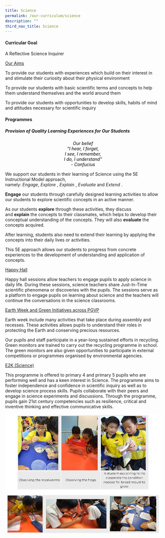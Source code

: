 ```yaml
---
title: Science
permalink: /our-curriculum/science
description: ""
third_nav_title: Science
---
```

#### Curricular Goal
A Reflective Science Inquirer

<p><u>Our Aims</u></p>

To provide our students with experiences which build on their interest in and stimulate their curiosity about their physical environment

To provide our students with basic scientific terms and concepts to help them understand themselves and the world around them

To provide our students with opportunities to develop skills, habits of mind and attitudes necessary for scientific inquiry

#### Programmes

##### Provision of Quality Learning Experiences for Our Students

<p style="color:black" align="center"><i>Our belief<br>“I hear, I forget,<br>I see, I remember,<br>I do, I understand”<br>- Confucius</i></p>

We support our students in their learning of Science using the 5E Instructional Model approach, namely: _Engage_, _Explore_ , _Explain_ , _Evaluate_ and _Extend_ . 

**Engage** our students through carefully designed learning activities to allow our students to explore scientific concepts in an active manner.

As our students **explore** through these activities, they discuss and **explain** the concepts to their classmates, which helps to develop their conceptual understanding of the concepts. They will also **evaluate** the concepts acquired.

  
After learning, students also need to extend their learning by applying the concepts into their daily lives or activities.


This 5E approach allows our students to progress from concrete experiences to the development of understanding and application of concepts.

<p><u>Happy Hall</u></p>
Happy hall sessions allow teachers to engage pupils to apply science in daily life. During these sessions, science teachers share Just-In-Time scientific phenomena or discoveries with the pupils. The sessions serve as a platform to engage pupils on learning about science and the teachers will continue the conversations in the science classrooms.

<p><u>Earth Week and Green Initiatives across PGVP</u></p>

Earth week include many activities that take place during assembly and recesses. These activities allows pupils to understand their roles in protecting the Earth and conserving precious resources.

Our pupils and staff participate in a year-long sustained efforts in recycling. Green monitors are trained to carry out the recycling programme in school. The green monitors are also given opportunities to participate in external competitions or programmes organised by environmental agencies.

<p><u>E2K (Science)</u></p>

This programme is offered to primary 4 and primary 5 pupils who are performing well and has a keen interest in Science. The programme aims to foster independence and confidence in scientific inquiry as well as to develop science process skills. Pupils collaborate with their peers and engage in science experiments and discussions. Through the programme, pupils gain 21st century competencies such as resilience, critical and inventive thinking and effective communicative skills.

![E2K (Science)](/images/E2K%20Science.png)